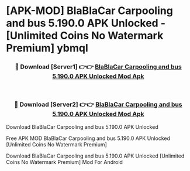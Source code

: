 # [APK-MOD] BlaBlaCar  Carpooling and bus 5.190.0 APK Unlocked - [Unlimited Coins No Watermark Premium] ybmql



<div align="center">
<h3>🔴 Download [Server1] 👉👉 <a href="https://momento.my/?title=BlaBlaCar__Carpooling_and_bus_5.190.0_APK_Unlocked">BlaBlaCar  Carpooling and bus 5.190.0 APK Unlocked Mod Apk</a></h3><br>

<h3>🔴 Download [Server2] 👉👉 <a href="https://momento.my/?title=BlaBlaCar__Carpooling_and_bus_5.190.0_APK_Unlocked">BlaBlaCar  Carpooling and bus 5.190.0 APK Unlocked Mod Apk</a></h3>
</div>



Download BlaBlaCar  Carpooling and bus 5.190.0 APK Unlocked 

Free APK MOD BlaBlaCar  Carpooling and bus 5.190.0 APK Unlocked [Unlimited Coins No Watermark Premium]

Download BlaBlaCar  Carpooling and bus 5.190.0 APK Unlocked [Unlimited Coins No Watermark Premium] Mod For Android
